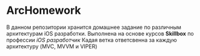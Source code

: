 # ArcHomework
В данном репозитории хранится домашнее задание по различным архитектурам iOS разработки. 
Выполнена на основе курсов **Skillbox** по профессии *iOS разработчик*
Кадая ветка ответсвенна за каждую архитектуру (MVC, MVVM и VIPER)
